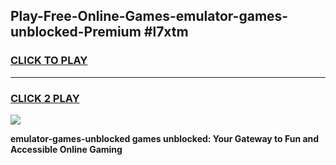 
## Play-Free-Online-Games-emulator-games-unblocked-Premium #l7xtm
<h3>
<a href="https://premium.freeplayer.one?title=emulator-games-unblocked&ref=8M">CLICK TO PLAY</a></h3>
<hr>

<h3>
<a href="https://premium.freeplayer.one?title=emulator-games-unblocked&ref=8M">CLICK 2 PLAY</a>
  
</h3>

<a href="https://premium.freeplayer.one?title=emulator-games-unblocked&ref=8M"><img src="https://clearcache.store/games.png"></a>


**emulator-games-unblocked games unblocked: Your Gateway to Fun and Accessible Online Gaming**
